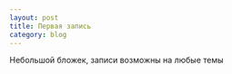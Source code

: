 ```yaml
---
layout: post
title: Первая запись
category: blog
---
```

Небольшой бложек, записи возможны на любые темы